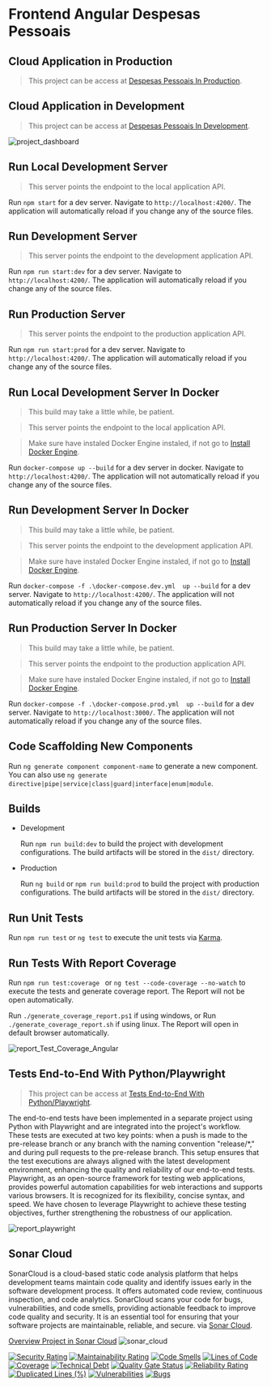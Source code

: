 # Frontend Angular Despesas Pessoais 

## Cloud Application in Production 

  > This project can be access at [Despesas Pessoais In Production](http://alexfariakof.com:3000).

## Cloud Application in Development 

  > This project can be access at [Despesas Pessoais In Development](http://alexfariakof.com:4200).

![project_dashboard](https://github.com/alexfariakof/despesas-frontend-angular/assets/42475620/58fe0fc0-ae29-4720-b45e-bfca6dc3b571)

## Run Local Development Server
  > This server points the endpoint to the local application API.

Run `npm start` for a dev server. Navigate to `http://localhost:4200/`. The application will automatically reload if you change any of the source files.

## Run Development Server
  > This server points the endpoint to the development application API.
> 
Run `npm run start:dev` for a dev server. Navigate to `http://localhost:4200/`. The application will automatically reload if you change any of the source files.

## Run Production Server
  > This server points the endpoint to the production application API.

Run `npm run start:prod` for a dev server. Navigate to `http://localhost:4200/`. The application will automatically reload if you change any of the source files.

## Run Local Development Server In Docker
  > This build may take a little while, be patient.

  > This server points the endpoint to the local application API.

  > Make sure have instaled Docker Engine instaled, if not go to [Install Docker Engine](https://docs.docker.com/engine/install/).

Run `docker-compose up --build` for a dev server in docker. Navigate to `http://localhost:4200/`. The application will not automatically reload if you change any of the source files.

## Run Development Server In Docker
  > This build may take a little while, be patient.

  > This server points the endpoint to the development application API.

  > Make sure have instaled Docker Engine instaled, if not go to [Install Docker Engine](https://docs.docker.com/engine/install/).

Run `docker-compose -f .\docker-compose.dev.yml  up --build` for a dev server. Navigate to `http://localhost:4200/`. The application will not automatically reload if you change any of the source files.

## Run Production Server In Docker
  > This build may take a little while, be patient.

  > This server points the endpoint to the production application API.

  > Make sure have instaled Docker Engine instaled, if not go to [Install Docker Engine](https://docs.docker.com/engine/install/).

Run `docker-compose -f .\docker-compose.prod.yml  up --build` for a dev server. Navigate to `http://localhost:3000/`. The application will not automatically reload if you change any of the source files.

## Code Scaffolding New Components

Run `ng generate component component-name` to generate a new component. You can also use `ng generate directive|pipe|service|class|guard|interface|enum|module`.

## Builds 

* Development
  
  Run `npm run build:dev` to build the project with development configurations. The build artifacts will be stored in the `dist/` directory.

* Production
  
  Run `ng build` or `npm run build:prod` to build the project with production configurations. The build artifacts will be stored in the `dist/` directory.

## Run Unit Tests

Run `npm run test` or  `ng test` to execute the unit tests via [Karma](https://karma-runner.github.io).

## Run Tests With Report Coverage

Run `npm run test:coverage ` or `ng test --code-coverage --no-watch` to execute the tests and generate coverage report. The Report will not be open automatically.

Run  `./generate_coverage_report.ps1` if using windows, or Run `./generate_coverage_report.sh` if using linux. The Report will open in default browser automatically.

![report_Test_Coverage_Angular](https://github.com/alexfariakof/despesas-frontend-angular/assets/42475620/a8263791-b4dd-403c-8d5a-8da80c684c98)

## Tests End-to-End With Python/Playwright
> This project can be access at [Tests End-to-End With Python/Playwright](https://github.com/alexfariakof/despesas-frontend-angular-tests-e2e).

The end-to-end tests have been implemented in a separate project using Python with Playwright and are integrated into the project's workflow. These tests are executed at two key points: when a push is made to the pre-release branch or any branch with the naming convention "release/*," and during pull requests to the pre-release branch. This setup ensures that the test executions are always aligned with the latest development environment, enhancing the quality and reliability of our end-to-end tests. Playwright, as an open-source framework for testing web applications, provides powerful automation capabilities for web interactions and supports various browsers. It is recognized for its flexibility, concise syntax, and speed. We have chosen to leverage Playwright to achieve these testing objectives, further strengthening the robustness of our application.

![report_playwright](https://github.com/alexfariakof/despesas-frontend-angular/assets/42475620/e99a0471-ce74-42b4-8fb9-2e03f6679f87)

## Sonar Cloud

SonarCloud is a cloud-based static code analysis platform that helps development teams maintain code quality and identify issues early in the software development process. It offers automated code review, continuous inspection, and code analytics. SonarCloud scans your code for bugs, vulnerabilities, and code smells, providing actionable feedback to improve code quality and security. It is an essential tool for ensuring that your software projects are maintainable, reliable, and secure. via [Sonar Cloud](https://sonarcloud.io/).

[Overview Project in Sonar Cloud](https://sonarcloud.io/project/overview?id=alexfariakof_despesas-frontend-angular) 
![sonar_cloud](https://github.com/alexfariakof/despesas-frontend-angular/assets/42475620/6001490b-74f5-4c28-a4d9-c16bd60f333b)

[![Security Rating](https://sonarcloud.io/api/project_badges/measure?project=alexfariakof_despesas-frontend-angular&metric=security_rating)](https://sonarcloud.io/summary/new_code?id=alexfariakof_despesas-frontend-angular) [![Maintainability Rating](https://sonarcloud.io/api/project_badges/measure?project=alexfariakof_despesas-frontend-angular&metric=sqale_rating)](https://sonarcloud.io/summary/new_code?id=alexfariakof_despesas-frontend-angular) [![Code Smells](https://sonarcloud.io/api/project_badges/measure?project=alexfariakof_despesas-frontend-angular&metric=code_smells)](https://sonarcloud.io/summary/new_code?id=alexfariakof_despesas-frontend-angular) [![Lines of Code](https://sonarcloud.io/api/project_badges/measure?project=alexfariakof_despesas-frontend-angular&metric=ncloc)](https://sonarcloud.io/summary/new_code?id=alexfariakof_despesas-frontend-angular) [![Coverage](https://sonarcloud.io/api/project_badges/measure?project=alexfariakof_despesas-frontend-angular&metric=coverage)](https://sonarcloud.io/summary/new_code?id=alexfariakof_despesas-frontend-angular) [![Technical Debt](https://sonarcloud.io/api/project_badges/measure?project=alexfariakof_despesas-frontend-angular&metric=sqale_index)](https://sonarcloud.io/summary/new_code?id=alexfariakof_despesas-frontend-angular) [![Quality Gate Status](https://sonarcloud.io/api/project_badges/measure?project=alexfariakof_despesas-frontend-angular&metric=alert_status)](https://sonarcloud.io/summary/new_code?id=alexfariakof_despesas-frontend-angular) [![Reliability Rating](https://sonarcloud.io/api/project_badges/measure?project=alexfariakof_despesas-frontend-angular&metric=reliability_rating)](https://sonarcloud.io/summary/new_code?id=alexfariakof_despesas-frontend-angular) [![Duplicated Lines (%)](https://sonarcloud.io/api/project_badges/measure?project=alexfariakof_despesas-frontend-angular&metric=duplicated_lines_density)](https://sonarcloud.io/summary/new_code?id=alexfariakof_despesas-frontend-angular) [![Vulnerabilities](https://sonarcloud.io/api/project_badges/measure?project=alexfariakof_despesas-frontend-angular&metric=vulnerabilities)](https://sonarcloud.io/summary/new_code?id=alexfariakof_despesas-frontend-angular) [![Bugs](https://sonarcloud.io/api/project_badges/measure?project=alexfariakof_despesas-frontend-angular&metric=bugs)](https://sonarcloud.io/summary/new_code?id=alexfariakof_despesas-frontend-angular)

